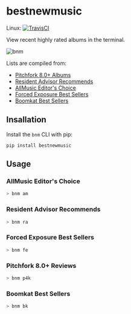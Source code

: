 # bestnewmusic
Linux: [![TravisCI](https://travis-ci.org/jupyter/nbgrader.svg?branch=master)](https://travis-ci.org/jupyter/nbgrader)

View recent highly rated albums in the terminal. 

![bnm](images/bnm.gif "bnm p4k")

Lists are compiled from:
- [Pitchfork 8.0+ Albums](https://pitchfork.com/best/high-scoring-albums/)
- [Resident Advisor Recommends](https://www.residentadvisor.net/reviews.aspx?format=recommend)
- [AllMusic Editor's Choice](https://www.allmusic.com/newreleases/editorschoice)
- [Forced Exposure Best Sellers](https://forcedexposure.com/Best/BestIndex.html)
- [Boomkat Best Sellers](https://boomkat.com/bestsellers)

## Insallation
Install the `bnm` CLI with pip:
```
pip install bestnewmusic
```
## Usage
### AllMusic Editor's Choice
```bash
> bnm am
```
### Resident Advisor Recommends
```bash
> bnm ra
```
### Forced Exposure Best Sellers
```bash
> bnm fe
```
### Pitchfork 8.0+ Reviews
```bash
> bnm p4k
```
### Boomkat Best Sellers
```bash
> bnm bk
```
